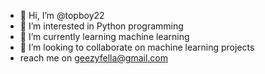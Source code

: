 - 👋 Hi, I’m @topboy22
- 👀 I’m interested in Python programming
- 🌱 I’m currently learning machine learning
- 💞️ I’m looking to collaborate on machine learning projects
-  reach me on  geezyfella@gmail.com

<!---
topboy22/topboy22 is a ✨ special ✨ repository because its `README.md` (this file) appears on your GitHub profile.
You can click the Preview link to take a look at your changes.
--->

